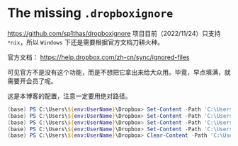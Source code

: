 # The missing `.dropboxignore`

<https://github.com/sp1thas/dropboxignore> 项目目前（2022/11/24）只支持 `*nix`，所以 `Windows` 下还是需要根据官方文档刀耕火种。

官方文档： <https://help.dropbox.com/zh-cn/sync/ignored-files>

可见官方不是没有这个功能，而是不想把它拿出来给大众用。毕竟，早点填满，就需要开会员了呢。

这是本博客的配置，注意一定要用绝对路径。

```powershell
(base) PS C:\Users\${env:UserName}\Dropbox> Set-Content -Path 'C:\Users\${env:UserName}\Dropbox\blog' -Stream com.dropbox.ignored -Value 1
(base) PS C:\Users\${env:UserName}\Dropbox> Set-Content -Path 'C:\Users\${env:UserName}\Dropbox\blog\node_modules' -Stream com.dropbox.ignored -Value 1
(base) PS C:\Users\${env:UserName}\Dropbox> Set-Content -Path 'C:\Users\${env:UserName}\Dropbox\blog\.git' -Stream com.dropbox.ignored -Value 1
(base) PS C:\Users\${env:UserName}\Dropbox> Set-Content -Path 'C:\Users\${env:UserName}\Dropbox\blog\site' -Stream com.dropbox.ignored -Value 1
(base) PS C:\Users\${env:UserName}\Dropbox> Clear-Content -Path 'C:\Users\${env:UserName}\Dropbox\blog' -Stream com.dropbox.ignored
```
